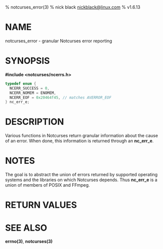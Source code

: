 % notcurses_error(3)
% nick black <nickblack@linux.com>
% v1.6.13

# NAME

notcurses_error - granular Notcurses error reporting

# SYNOPSIS

**#include <notcurses/ncerrs.h>**

```c
typedef enum {
  NCERR_SUCCESS = 0,
  NCERR_NOMEM = ENOMEM,
  NCERR_EOF = 0x20464f45, // matches AVERROR_EOF
} nc_err_e;
```

# DESCRIPTION

Various functions in Notcurses return granular information about the cause of
an error. When done, this information is returned through an **nc_err_e**.

# NOTES

The goal is to abstract the union of errors returned by supported operating
systems and the libraries on which Notcurses depends. Thus **nc_err_e** is
a union of members of POSIX and FFmpeg.

# RETURN VALUES

# SEE ALSO

**errno(3)**,
**notcurses(3)**
